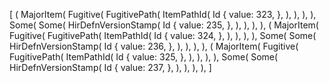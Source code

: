[
    (
        MajorItem(
            Fugitive(
                FugitivePath(
                    ItemPathId(
                        Id {
                            value: 323,
                        },
                    ),
                ),
            ),
        ),
        Some(
            Some(
                HirDefnVersionStamp(
                    Id {
                        value: 235,
                    },
                ),
            ),
        ),
    ),
    (
        MajorItem(
            Fugitive(
                FugitivePath(
                    ItemPathId(
                        Id {
                            value: 324,
                        },
                    ),
                ),
            ),
        ),
        Some(
            Some(
                HirDefnVersionStamp(
                    Id {
                        value: 236,
                    },
                ),
            ),
        ),
    ),
    (
        MajorItem(
            Fugitive(
                FugitivePath(
                    ItemPathId(
                        Id {
                            value: 325,
                        },
                    ),
                ),
            ),
        ),
        Some(
            Some(
                HirDefnVersionStamp(
                    Id {
                        value: 237,
                    },
                ),
            ),
        ),
    ),
]